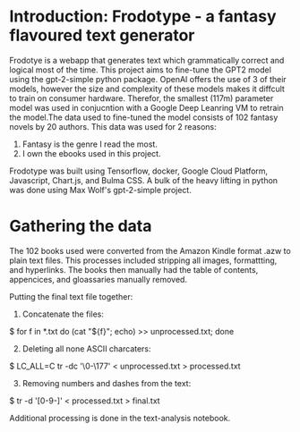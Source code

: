 # Introduction: **__Frodotype - a fantasy flavoured text generator__**

Frodotye is a webapp that generates text which grammatically correct and logical most of the time. This project aims to fine-tune the GPT2 model using the gpt-2-simple python package. OpenAI offers the use of 3 of their models, however the size and complexity of these models makes it diffcult to train on consumer hardware. Therefor, the smallest (117m) parameter model was used in conjucntion with a Google Deep Leanring VM to retrain the model.The data used to fine-tuned the model consists of 102 fantasy novels by 20 authors. This data was used for 2 reasons:

1. Fantasy is the genre I read the most.
2. I own the ebooks used in this project.

Frodotype was built using Tensorflow, docker, Google Cloud Platform, Javascript, Chart.js, and Bulma CSS. A bulk of the heavy lifting in python was done using Max Wolf's gpt-2-simple project. 

# Gathering the data

The 102 books used were converted from the Amazon Kindle format .azw to plain text files. This processes included stripping all images, formattting, and hyperlinks. The books then manually had the table of contents, appencices, and gloassaries manually removed.















Putting the final text file together:

1. Concatenate the files:

$ for f in *.txt do (cat "${f}"; echo) >> unprocessed.txt; done

2. Deleting all none ASCII charcaters:

$ LC_ALL=C tr -dc '\0-\177' < unprocessed.txt > processed.txt

3. Removing numbers and dashes from the text:

$ tr -d '[0-9-]' < processed.txt > final.txt

Additional processing is done in the text-analysis notebook.
